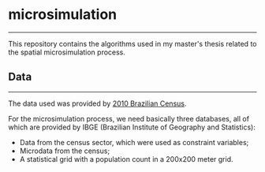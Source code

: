 # microsimulation
---
This repository contains the algorithms used in my master's thesis related to the spatial microsimulation process.

## Data
---
The data used was provided by [2010 Brazilian Census](https://www.ibge.gov.br/estatisticas/sociais/populacao/22827-censo-2020-censo4.html?=&t=downloads).

For the microsimulation process, we need basically three databases,  all of which are provided by IBGE (Brazilian Institute of Geography and Statistics):
- Data from the census sector, which were used as constraint variables;
- Microdata from the census;
- A statistical grid with a population count in a 200x200 meter grid.
